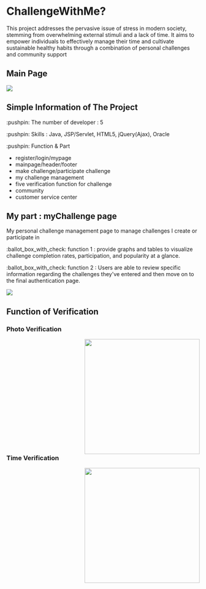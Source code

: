 <div class ="maina">
  <h1>ChallengeWithMe?</h1>
<p>
  This project addresses the pervasive issue of stress in modern society, stemming from overwhelming external stimuli and a lack of time. It aims to empower individuals to effectively manage their time and cultivate sustainable healthy habits through a combination of personal challenges and community support
</p>
<h2>Main Page</h2>
<p>
  <img src = "https://github.com/user-attachments/assets/3cb7bf46-4740-4d67-bcbe-51a895db4e57">
</p>
</div>
<div>
  <h2>Simple Information of The Project</h2>
    
<p>:pushpin: The number of developer : 5 </p>
<p>:pushpin: Skills : Java, JSP/Servlet, HTML5, jQuery(Ajax), Oracle</p>
<P>:pushpin: Function & Part 
  <ul>
    <li>register/login/mypage</li>
    <li>mainpage/header/footer</li>
    <li>make challenge/participate challenge</li>
    <li>my challenge management</li>
    <li>five verification function for challenge</li>
    <li>community</li>
    <li>customer service center</li>
  </ul>
</P>
</div>
<div class="mychallenge">
<h2>My part : myChallenge page</h2>
<p>My personal challenge management page to manage challenges I create or participate in</p>
  <p>:ballot_box_with_check: function 1 : provide graphs and tables to visualize challenge completion rates, participation, and popularity at a glance.</p>
  <p>:ballot_box_with_check: function 2 : Users are able to review specific information regarding the challenges they've entered and then move on to the final authentication page. </p>
 <img src="https://github.com/user-attachments/assets/bb9af9d2-05cb-410e-8b7c-2c418ff64b39">
</div>

<div class="mychalleng_function">
  <h2>Function of Verification</h2>

  <div class="photo">
    <h3>Photo Verification</h3>
    <img src="https://github.com/user-attachments/assets/251f9f66-fdcd-4813-a6b5-111cbd4b22f0" width="300px" style="float:right; margin-left:200px;">
   
  </div>

  <div class="time">
    <h3>Time Verification </h3>
    <img src="https://github.com/user-attachments/assets/a131bf0f-0b91-4fba-a6c5-109714b8088d" width="300px" style="float:right; margin-left:200px;"> 
  </div>
</div>


